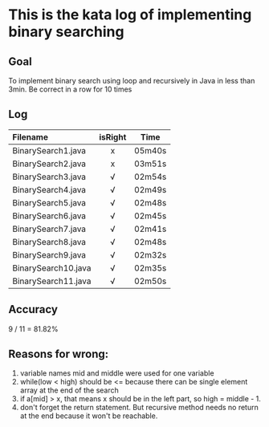 # This is the kata log of implementing binary searching 

## Goal
To implement binary search using loop and recursively in Java in less than 3min.
Be correct in a row for 10 times

## Log

| Filename           | isRight    | Time |
|:------------------ |:----------:|:----:|
| BinarySearch1.java |x           |05m40s|
| BinarySearch2.java |x           |03m51s|
| BinarySearch3.java |√           |02m54s|
| BinarySearch4.java |√           |02m49s|
| BinarySearch5.java |√           |02m48s|
| BinarySearch6.java |√           |02m45s|
| BinarySearch7.java |√           |02m41s|
| BinarySearch8.java |√           |02m48s|
| BinarySearch9.java |√           |02m32s|
| BinarySearch10.java|√           |02m35s|
| BinarySearch11.java|√           |02m50s|

## Accuracy
9 / 11 = 81.82%

## Reasons for wrong:
1. variable names mid and middle were used for one variable
2. while(low < high) should be <= because there can be single element array at the end of the search
3. if a[mid] > x, that means x should be in the left part, so high = middle - 1. 
4. don't forget the return statement. But recursive method needs no return at the end because it won't be reachable.
